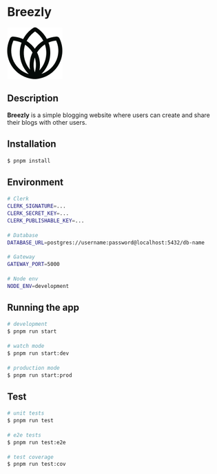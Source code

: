 # Breezly

<p align="left">
  <a href="https://clerk.com?utm_source=github&utm_medium=clerk_docs" target="_blank" rel="noopener noreferrer">
    <picture>
      <source media="(prefers-color-scheme: dark)" srcset="./assets/light-logo.png">
      <img alt="Logo" src="./assets/dark-logo.png" height="120">
    </picture>
  </a>
  <br />
</p>

## Description

**Breezly** is a simple blogging website where users can create and share their blogs with other users.

## Installation

```bash
$ pnpm install
```

## Environment

```bash
# Clerk
CLERK_SIGNATURE=...
CLERK_SECRET_KEY=...
CLERK_PUBLISHABLE_KEY=...

# Database
DATABASE_URL=postgres://username:password@localhost:5432/db-name

# Gateway
GATEWAY_PORT=5000

# Node env
NODE_ENV=development
```

## Running the app

```bash
# development
$ pnpm run start

# watch mode
$ pnpm run start:dev

# production mode
$ pnpm run start:prod
```

## Test

```bash
# unit tests
$ pnpm run test

# e2e tests
$ pnpm run test:e2e

# test coverage
$ pnpm run test:cov
```